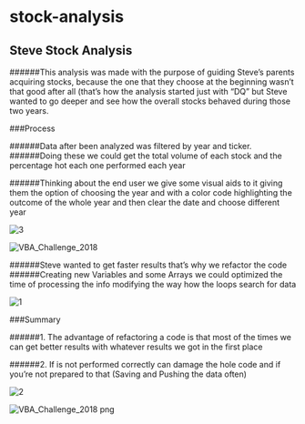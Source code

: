# stock-analysis
## Steve Stock Analysis  



######This analysis was made with the purpose of guiding Steve’s parents acquiring stocks, because the one that they choose at the beginning wasn’t that good after all (that’s how the analysis started just with “DQ” but Steve wanted to go deeper and see how the overall stocks behaved during those two years.

###Process

######Data after been analyzed was filtered by year and ticker.
######Doing these we could get the total volume of each stock and the percentage hot each one performed each year

######Thinking about the end user we give some visual aids to it giving them the option of choosing the year and with a color code highlighting the outcome of the whole year and then clear the date and choose different year

![3](https://user-images.githubusercontent.com/114957364/196841359-d217a23d-4841-4788-9e90-24030d761460.png)

![VBA_Challenge_2018](https://user-images.githubusercontent.com/114957364/196841492-85f39d3d-0acc-4daf-b424-641e4f1d3281.png)

######Steve wanted to get faster results that’s why we refactor the code
######Creating new Variables and some Arrays we could optimized the time of processing the info modifying the way how the loops search for data  


![1](https://user-images.githubusercontent.com/114957364/196841378-3b30eece-9ef2-4273-a075-c7e8e415fe15.png)



###Summary

######1.	The advantage of refactoring a code is that most of the times we can get better results with whatever results we got in the first place 

######2.	If is not performed correctly can damage the hole code and if you’re not prepared to that (Saving and Pushing the data often)

![2](https://user-images.githubusercontent.com/114957364/196841398-db30982e-8fc8-47b5-bf67-0b510deaf0dd.png)

![VBA_Challenge_2018 png](https://user-images.githubusercontent.com/114957364/196841473-33b619e4-dc49-454f-8943-d59270deaa01.png)

